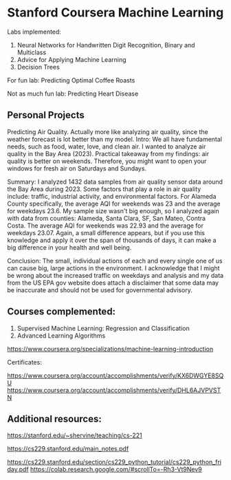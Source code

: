 # Stanford Coursera Machine Learning 

Labs implemented:
1. Neural Networks for Handwritten Digit Recognition, Binary and Multiclass
2. Advice for Applying Machine Learning 
3. Decision Trees

For fun lab:
Predicting Optimal Coffee Roasts 

Not as much fun lab:
Predicting Heart Disease 

## Personal Projects

Predicting Air Quality. Actually more like analyzing air quality, since the weather forecast is lot better than my model.
Intro:
We all have fundamental needs, such as food, water, love, and clean air. I wanted to analyze air quality in the Bay Area (2023). Practical takeaway from my findings: air quality is better on weekends. Therefore, you might want to open your windows for fresh air on Saturdays and Sundays. 

Summary:
I analyzed 1432 data samples from air quality sensor data around the Bay Area during 2023. Some factors that play a role in air quality include: traffic, industrial activity, and environmental factors. For Alameda County specifically, the average AQI for weekends was 23 and the average for weekdays 23.6. My sample size wasn't big enough, so I analyzed again with data from counties: Alameda, Santa Clara, SF, San Mateo, Contra Costa. The average AQI for weekends was 22.93 and the average for weekdays 23.07. Again, a small difference appears, but if you use this knowledge and apply it over the span of thousands of days, it can make a big difference in your health and well being.

Conclusion: 
The small, individual actions of each and every single one of us can cause big, large actions in the environment. I acknowledge that I might be wrong about the increased traffic on weekdays and analysis and my data from the US EPA gov website does attach a disclaimer that some data may be inaccurate and should not be used for governmental advisory.

## Courses complemented:

1. Supervised Machine Learning: Regression and Classification
2. Advanced Learning Algorithms

https://www.coursera.org/specializations/machine-learning-introduction 

Certificates:

https://www.coursera.org/account/accomplishments/verify/KX6DWGYE8SQU 
https://www.coursera.org/account/accomplishments/verify/DHL6AJVPVSTN  

## Additional resources:

https://stanford.edu/~shervine/teaching/cs-221

https://cs229.stanford.edu/main_notes.pdf 

https://cs229.stanford.edu/section/cs229_python_tutorial/cs229_python_friday.pdf
https://colab.research.google.com/#scrollTo=-Rh3-Vt9Nev9
